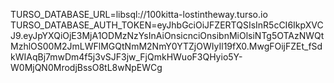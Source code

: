 TURSO_DATABASE_URL=libsql://100kitta-lostintheway.turso.io
TURSO_DATABASE_AUTH_TOKEN=eyJhbGciOiJFZERTQSIsInR5cCI6IkpXVCJ9.eyJpYXQiOjE3MjA1ODMzNzYsInAiOnsicnciOnsibnMiOlsiNTg5OTAzNWQtMzhlOS00M2JmLWFlMGQtNmM2NmY0YTZjOWIyIl19fX0.MwgFOijFZEt_fSdkWIAqBj7mwDm4f5j3vSJF3jw_FjQmkHWuoF3QHyio5Y-W0MjQN0MrodjBssO8tL8wNpEWCg